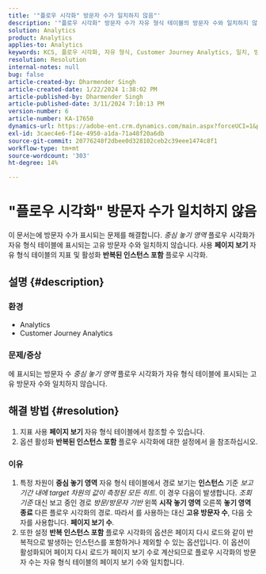 ```yaml
---
title: '"플로우 시각화" 방문자 수가 일치하지 않음"'
description: '"플로우 시각화" 방문자 수가 자유 형식 테이블의 방문자 수와 일치하지 않는 문제를 해결하는 방법을 알아봅니다. 지표 페이지 보기 기능을 사용합니다.'
solution: Analytics
product: Analytics
applies-to: Analytics
keywords: KCS, 플로우 시각화, 자유 형식, Customer Journey Analytics, 일치, 방문자
resolution: Resolution
internal-notes: null
bug: false
article-created-by: Dharmender Singh
article-created-date: 1/22/2024 1:38:02 PM
article-published-by: Dharmender Singh
article-published-date: 3/11/2024 7:10:13 PM
version-number: 6
article-number: KA-17650
dynamics-url: https://adobe-ent.crm.dynamics.com/main.aspx?forceUCI=1&pagetype=entityrecord&etn=knowledgearticle&id=60433671-2bb9-ee11-a569-6045bd006149
exl-id: 3caec4e6-f14e-4950-a1da-71a48f20a6db
source-git-commit: 20776248f2dbee0d328102ceb2c39eee1474c8f1
workflow-type: tm+mt
source-wordcount: '303'
ht-degree: 14%

---
```


# &quot;플로우 시각화&quot; 방문자 수가 일치하지 않음


이 문서는에 방문자 수가 표시되는 문제를 해결합니다. *중심 놓기 영역* 플로우 시각화가 자유 형식 테이블에 표시되는 고유 방문자 수와 일치하지 않습니다. 사용 <b>페이지 보기 </b>자유 형식 테이블의 지표 및 활성화 <b>반복된 인스턴스 포함</b> 플로우 시각화.

## 설명 {#description}


### <b>환경</b>

- Analytics
- Customer Journey Analytics




### <b>문제/증상</b>

에 표시되는 방문자 수 *중심 놓기 영역* 플로우 시각화가 자유 형식 테이블에 표시되는 고유 방문자 수와 일치하지 않습니다.


## 해결 방법 {#resolution}


1. 지표 사용 <b>페이지 보기 </b>자유 형식 테이블에서 참조할 수 있습니다.
2. 옵션 활성화 <b>반복된 인스턴스 포함</b> 플로우 시각화에 대한 설정에서 을 참조하십시오.


### 이유

1. 특정 차원이 <b>중심 놓기 영역</b> 자유 형식 테이블에서 경로 보기는 <b>인스턴스</b> 기준 *보고 기간 내에 target 차원의 값이 측정된 모든 히트*. 이 경우 다음이 발생합니다. *조회 기준* 대신 보고 중인 경로 *방문/방문자 기반* 왼쪽 <b>시작 놓기 영역</b> 오른쪽 <b>놓기 영역 종료</b> 다른 플로우 시각화의 경로. 따라서 를 사용하는 대신 <b>고유 방문자 수</b>, 다음 숫자를 사용합니다. <b>페이지 보기 수</b>.
2. 또한 설정 <b>반복 인스턴스 포함</b> 플로우 시각화의 옵션은 페이지 다시 로드와 같이 반복적으로 발생하는 인스턴스를 포함하거나 제외할 수 있는 옵션입니다. 이 옵션이 활성화되어 페이지 다시 로드가 페이지 보기 수로 계산되므로 플로우 시각화의 방문자 수는 자유 형식 테이블의 페이지 보기 수와 일치합니다.
